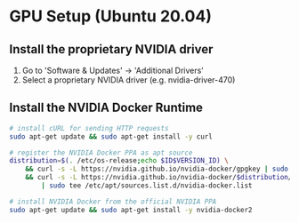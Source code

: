 
# GPU Setup (Ubuntu 20.04)

## Install the proprietary NVIDIA driver

1) Go to 'Software & Updates' -> 'Additional Drivers'
2) Select a proprietary NVIDIA driver (e.g. nvidia-driver-470)

## Install the NVIDIA Docker Runtime

```sh
# install cURL for sending HTTP requests
sudo apt-get update && sudo apt-get install -y curl

# register the NVIDIA Docker PPA as apt source
distribution=$(. /etc/os-release;echo $ID$VERSION_ID) \
    && curl -s -L https://nvidia.github.io/nvidia-docker/gpgkey | sudo apt-key add - \
    && curl -s -L https://nvidia.github.io/nvidia-docker/$distribution/nvidia-docker.list \
        | sudo tee /etc/apt/sources.list.d/nvidia-docker.list

# install NVIDIA Docker from the official NVIDIA PPA
sudo apt-get update && sudo apt-get install -y nvidia-docker2
```
